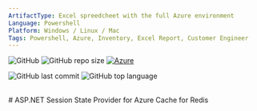 ```yaml
---
ArtifactType: Excel spreedcheet with the full Azure environment
Language: Powershell
Platform: Windows / Linux / Mac
Tags: Powershell, Azure, Inventory, Excel Report, Customer Engineer
---
```


![GitHub](https://img.shields.io/github/license/microsoft/ARI) ![GitHub repo size](https://img.shields.io/github/repo-size/microsoft/ARI) [![Azure](https://badgen.net/badge/icon/azure?icon=azure&label)](https://azure.microsoft.com)

![GitHub last commit](https://img.shields.io/github/last-commit/microsoft/ARI)
![GitHub top language](https://img.shields.io/github/languages/top/microsoft/ARI)

<br/>
# ASP.NET Session State Provider for Azure Cache for Redis